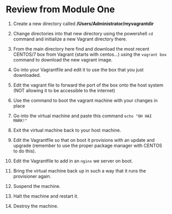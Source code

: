 # Review from Module One

1. Create a new directory called **/Users/Administrator/myvagrantdir**

2. Change directories into that new directory using the powershell `cd` command and initialize a new Vagrant directory there.

3. From the main directory here find and download the most recent CENTOS/7 box from Vagrant (starts with centos...) using the `vagrant box` command to download the new vagrant image.

4. Go into your Vagrantfile and edit it to use the box that you just downloaded.

5. Edit the vagrant file to forward the port of the box onto the host system (NOT allowing it to be accessible to the internet)

6. Use the command to boot the vagrant machine with your changes in place

7. Go into the virtual machine and paste this command `echo "OH HAI MARK!"`

8. Exit the virtual machine back to your host machine.

9. Edit the Vagrantfile so that on boot it provisions with an update and upgrade (remember to use the proper package manager with CENTOS to do this). 

10. Edit the Vagrantfile to add in an `nginx` we server on boot.

11. Bring the virtual machine back up in such a way that it runs the provisioner again.

12. Suspend the machine. 

13. Halt the machine and restart it.

14. Destroy the machine.



